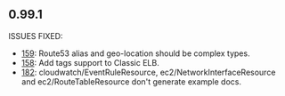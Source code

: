 ## 0.99.1

ISSUES FIXED:

* [159](https://github.com/perfectsense/gyro-aws-provider/issues/159): Route53 alias and geo-location should be complex types.
* [158](https://github.com/perfectsense/gyro-aws-provider/issues/158): Add tags support to Classic ELB.
* [182](https://github.com/perfectsense/gyro-aws-provider/issues/182): cloudwatch/EventRuleResource, ec2/NetworkInterfaceResource and ec2/RouteTableResource don't generate example docs.
